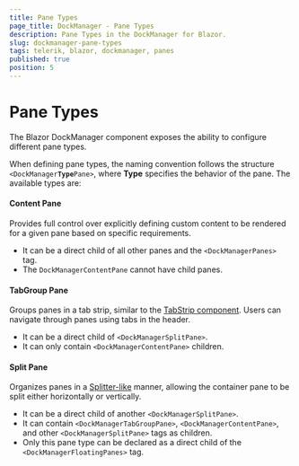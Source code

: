 ```yaml
---
title: Pane Types
page_title: DockManager - Pane Types
description: Pane Types in the DockManager for Blazor.
slug: dockmanager-pane-types
tags: telerik, blazor, dockmanager, panes
published: true
position: 5
---
```


# Pane Types

The Blazor DockManager component exposes the ability to configure different pane types.

When defining pane types, the naming convention follows the structure `<DockManager`**`Type`**`Pane>`, where **Type** specifies the behavior of the pane. The available types are:

#### Content Pane

Provides full control over explicitly defining custom content to be rendered for a given pane based on specific requirements. 

* It can be a direct child of all other panes and the `<DockManagerPanes>` tag.
* The `DockManagerContentPane` cannot have child panes.

#### TabGroup Pane

Groups panes in a tab strip, similar to the [TabStrip component](slug:components/tabstrip/overview). Users can navigate through panes using tabs in the header. 

* It can be a direct child of `<DockManagerSplitPane>`. 
* It can only contain `<DockManagerContentPane>` children.

#### Split Pane

Organizes panes in a [Splitter-like](slug:splitter-overview) manner, allowing the container pane to be split either horizontally or vertically. 

* It can be a direct child of another `<DockManagerSplitPane>`. 
* It can contain `<DockManagerTabGroupPane>`, `<DockManagerContentPane>`, and other `<DockManagerSplitPane>` tags as children. 
* Only this pane type can be declared as a direct child of the `<DockManagerFloatingPanes>` tag.